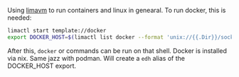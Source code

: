 Using [limavm](https://lima-vm.io/docs/) to run containers and linux in genearal. To run docker, this is needed:
```bash
limactl start template://docker
export DOCKER_HOST=$(limactl list docker --format 'unix://{{.Dir}}/sock/docker.sock')
```

After this, `docker` or commands can be run on that shell. Docker is installed via nix. Same jazz with podman. Will create a `edh` alias of the DOCKER_HOST export.

